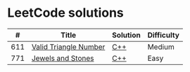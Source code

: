 # LeetCode solutions

| # | Title | Solution | Difficulty |
|---| ----- | -------- | ---------- |
| 611 | [Valid Triangle Number](https://leetcode.com/problems/valid-triangle-number/) | [C++](./Algorithms/cpp/611.%20Valid%20Triangle%20Number/solution.h) | Medium |
| 771 | [Jewels and Stones](https://leetcode.com/problems/jewels-and-stones/) | [C++](./Algorithms/cpp/771.%20Jewels%20and%20Stones/solution.h) | Easy |